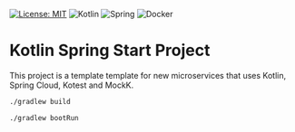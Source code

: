 [![License: MIT](https://img.shields.io/badge/License-MIT-yellow.svg)](https://opensource.org/licenses/MIT)
<img alt="Kotlin" src="https://img.shields.io/badge/kotlin-%230095D5.svg?&style=for-the-badge&logo=kotlin&logoColor=white"/>
<img alt="Spring" src="https://img.shields.io/badge/spring%20-%236DB33F.svg?&style=for-the-badge&logo=spring&logoColor=white"/>
	<img alt="Docker" src="https://img.shields.io/badge/docker%20-%230db7ed.svg?&style=for-the-badge&logo=docker&logoColor=white"/>

# Kotlin Spring Start Project
This project is a template template for new microservices that uses Kotlin, Spring Cloud, Kotest and MockK.


```sh
./gradlew build
```

```sh
./gradlew bootRun
```

